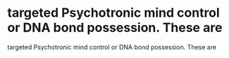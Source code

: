 # targeted Psychotronic mind control or DNA bond possession. These are

targeted Psychotronic mind control or DNA bond possession. These are